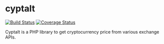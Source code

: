 # cyptalt
[![Build Status](https://travis-ci.org/kuromoka/cyptalt.svg?branch=master)](https://travis-ci.org/kuromoka/cyptalt)
[![Coverage Status](https://coveralls.io/repos/github/kuromoka/cyptalt/badge.svg?branch=)](https://coveralls.io/github/kuromoka/cyptalt?branch=)

Cyptalt is a PHP library to get cryptocurrency price from various exchange APIs.
